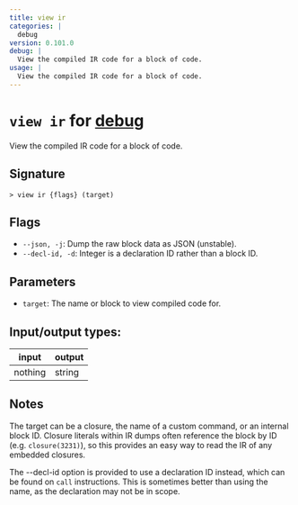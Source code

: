 ```yaml
---
title: view ir
categories: |
  debug
version: 0.101.0
debug: |
  View the compiled IR code for a block of code.
usage: |
  View the compiled IR code for a block of code.
---
```

<!-- This file is automatically generated. Please edit the command in https://github.com/nushell/nushell instead. -->

# `view ir` for [debug](/commands/categories/debug.md)

<div class='command-title'>View the compiled IR code for a block of code.</div>

## Signature

```> view ir {flags} (target)```

## Flags

 -  `--json, -j`: Dump the raw block data as JSON (unstable).
 -  `--decl-id, -d`: Integer is a declaration ID rather than a block ID.

## Parameters

 -  `target`: The name or block to view compiled code for.


## Input/output types:

| input   | output |
| ------- | ------ |
| nothing | string |

## Notes
The target can be a closure, the name of a custom command, or an internal block
ID. Closure literals within IR dumps often reference the block by ID (e.g.
`closure(3231)`), so this provides an easy way to read the IR of any embedded
closures.

The --decl-id option is provided to use a declaration ID instead, which can be
found on `call` instructions. This is sometimes better than using the name, as
the declaration may not be in scope.
